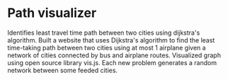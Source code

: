 # Path visualizer
Identifies least travel time path between two cities using dijkstra's algorithm.
Built a website that uses Dijkstra's algorithm to find the least time-taking path between two
cities using at most 1 airplane given a network of cities connected by bus and airplane routes.
Visualized graph using open source library vis.js. Each new problem generates a random
network between some feeded cities.
